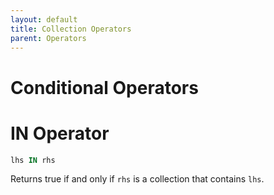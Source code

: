 ```yaml
---
layout: default
title: Collection Operators
parent: Operators
---
```


# [](#header-1) Conditional Operators

# [](#header-2) IN Operator
```sql
lhs IN rhs
```
Returns true if and only if `rhs` is a collection that contains `lhs`.